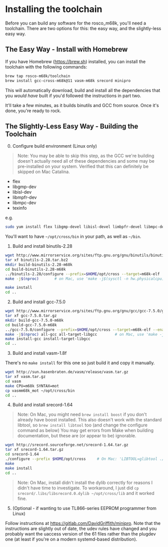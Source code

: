 # Installing the toolchain

Before you can build any software for the rosco_m68k, you'll need a toolchain.
There are two options for this: the easy way, and the slightly-less easy way.

## The Easy Way - Install with Homebrew

If you have Homebrew (<https://brew.sh>) installed, you can install the
toolchain with the following commands:

```bash
brew tap rosco-m68k/toolchain
brew install gcc-cross-m68k@11 vasm-m68k srecord minipro
```

This will automatically download, build and install all the dependencies that
you _would have_ built if you'd followed the instructions in part two.

It'll take a few minutes, as it builds binutils and GCC from source. Once it's
done, you're ready to rock.

## The Slightly-Less Easy Way - Building the Toolchain

0. Configure build environment (Linux only)

> Note: You may be able to skip this step, as the GCC we're building doesn't
> actually need all of these dependencies and some may be pre-installed on your
> system. Verified that this can definitely be skipped on Mac Catalina.

- flex
- libgmp-dev
- libisl-dev
- libmpfr-dev
- libmpc-dev
- texinfo

e.g.

```bash
sudo yum install flex libgmp-devel libisl-devel limbpfr-devel libmpc-devel texinfo
```

You'll want to have `~/opt/cross/bin` in your path, as well as `~/bin`.

1. Build and install binutils-2.28

```bash
wget http://www.mirrorservice.org/sites/ftp.gnu.org/gnu/binutils/binutils-2.28.tar.bz2
tar xf binutils-2.28.tar.bz2
mkdir build-binutils-2.28-m68k
cd build-binutils-2.28-m68k
../binutils-2.28/configure --prefix=$HOME/opt/cross --target=m68k-elf
make -j$(nproc)       # on Mac, use 'make -j$(sysctl -n hw.physicalcpu)' instead

make install
cd ..
```

2. Build and install gcc-7.5.0

```bash
wget http://www.mirrorservice.org/sites/ftp.gnu.org/gnu/gcc/gcc-7.5.0/gcc-7.5.0.tar.gz
tar xf gcc-7.5.0.tar.gz
mkdir build-gcc-7.5.0-m68k
cd build-gcc-7.5.0-m68k
../gcc-7.5.0/configure --prefix=$HOME/opt/cross --target=m68k-elf --enable-languages=c,c++
make -j$(nproc) all-gcc all-target-libgcc        # on Mac, use 'make -j$(sysctl -n hw.physicalcpu) all-gcc all-target-libgcc' instead
make install-gcc install-target-libgcc
cd ..
```

3. Build and install vasm-1.8f

There's no `make install` for this one so just build it and copy it manually.

```bash
wget http://sun.hasenbraten.de/vasm/release/vasm.tar.gz
tar xf vasm.tar.gz
cd vasm
make CPU=m68k SYNTAX=mot
cp vasmm68k_mot ~/opt/cross/bin
cd ..
```

4. Build and install srecord-1.64

> Note: On Mac, you might need `brew install boost` if you don't already have
> boost installed. This also doesn't work with the standard libtool, so `brew
> install libtool` too (and change the configure command as below) You may get
> errors from Make when building documentation, but these are (or appear to be)
> ignorable.

```bash
wget http://srecord.sourceforge.net/srecord-1.64.tar.gz
tar xf srecord-1.64.tar.gz
cd srecord-1.64
./configure --prefix $HOME/opt/cross     # On Mac: 'LIBTOOL=glibtool ./configure --prefix $HOME/opt/cross'
make
make install
cd ..
```

> Note: On Mac, install didn't install the dylib correctly for reasons I didn't
> have time to investigate. To workaround, I just did `cp
> srecord/.libs/libsrecord.0.dylib ~/opt/cross/lib` and it worked fine.

5. (Optional - if wanting to use TL866-series EEPROM programmer from Linux)

Follow instructions at <https://gitlab.com/DavidGriffith/minipro>. Note that the
instructions are slightly out of date, the udev rules have changed and you
probably want the uaccess version of the 61 files rather than the plugdev one
(at least if you're on a modern systemd-based distribution).
